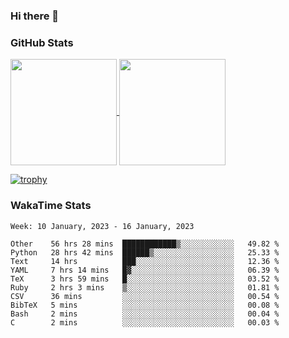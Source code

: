 ### Hi there 👋

### GitHub Stats

<a href="https://github.com/anuraghazra/github-readme-stats">
  <img align="center" height="170px" src="https://github-readme-stats.vercel.app/api/top-langs/?username=tksfjt1024&layout=compact&count_private=true&show_icons=true&show_icons=true&theme=graywhite" />
</a>
<a href="https://github.com/anuraghazra/github-readme-stats">
  <img align="center" height="170px" src="https://github-readme-stats.vercel.app/api?username=tksfjt1024&count_private=true&show_icons=true&show_icons=true&theme=graywhite" />
</a>

[![trophy](https://github-profile-trophy.vercel.app/?username=tksfjt1024)](https://github.com/ryo-ma/github-profile-trophy)

### WakaTime Stats

<!--START_SECTION:waka-->
```text
Week: 10 January, 2023 - 16 January, 2023

Other    56 hrs 28 mins  ████████████▒░░░░░░░░░░░░   49.82 % 
Python   28 hrs 42 mins  ██████▒░░░░░░░░░░░░░░░░░░   25.33 % 
Text     14 hrs          ███░░░░░░░░░░░░░░░░░░░░░░   12.36 % 
YAML     7 hrs 14 mins   █▓░░░░░░░░░░░░░░░░░░░░░░░   06.39 % 
TeX      3 hrs 59 mins   █░░░░░░░░░░░░░░░░░░░░░░░░   03.52 % 
Ruby     2 hrs 3 mins    ▒░░░░░░░░░░░░░░░░░░░░░░░░   01.81 % 
CSV      36 mins         ░░░░░░░░░░░░░░░░░░░░░░░░░   00.54 % 
BibTeX   5 mins          ░░░░░░░░░░░░░░░░░░░░░░░░░   00.08 % 
Bash     2 mins          ░░░░░░░░░░░░░░░░░░░░░░░░░   00.04 % 
C        2 mins          ░░░░░░░░░░░░░░░░░░░░░░░░░   00.03 % 
```
<!--END_SECTION:waka-->
